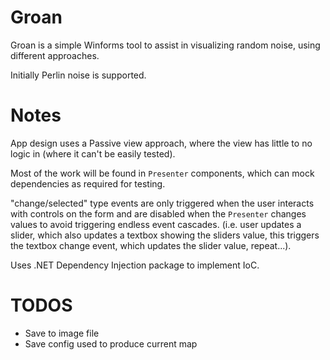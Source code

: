 # Groan

Groan is a simple Winforms tool to assist in visualizing random noise, using different approaches.

Initially Perlin noise is supported.

# Notes
App design uses a Passive view approach, where the view has little to no logic in (where it can't be easily tested).

Most of the work will be found in `Presenter` components, which can mock dependencies as required for testing.

"change/selected" type events are only triggered when the user interacts with controls on the form and are disabled when the `Presenter` changes values to avoid triggering endless event cascades. (i.e. user updates a slider, which also updates a textbox showing the sliders value, this triggers the textbox change event, which updates the slider value, repeat...).


Uses .NET Dependency Injection package to implement IoC.

# TODOS

* Save to image file
* Save config used to produce current map

